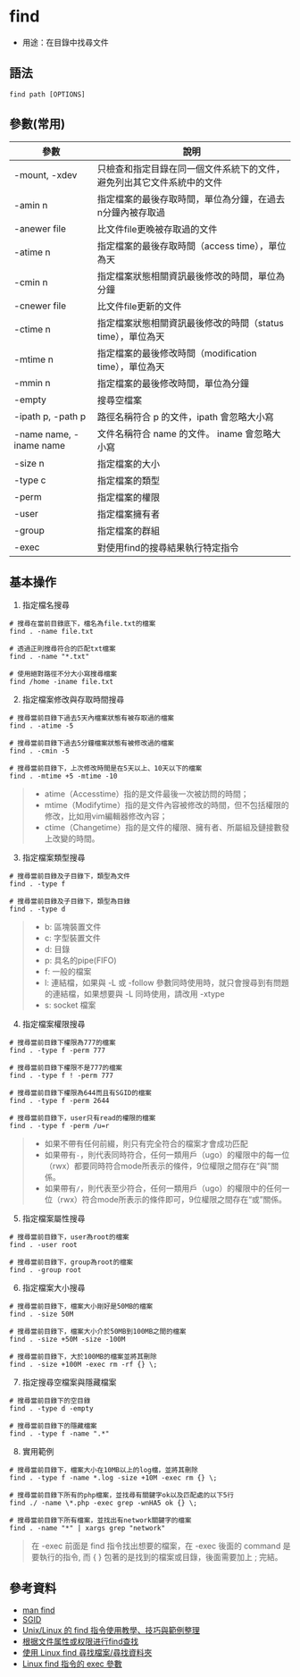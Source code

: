 # find

- 用途：在目錄中找尋文件

## 語法

```shell
find path [OPTIONS]
```

## 參數(常用)

| 參數                    | 說明                                                                   |
| ----------------------- | ---------------------------------------------------------------------- |
| -mount, -xdev           | 只檢查和指定目錄在同一個文件系統下的文件，避免列出其它文件系統中的文件 |
| -amin n                 | 指定檔案的最後存取時間，單位為分鐘，在過去n分鐘內被存取過              |
| -anewer file            | 比文件file更晚被存取過的文件                                           |
| -atime n                | 指定檔案的最後存取時間（access time），單位為天                        |
| -cmin n                 | 指定檔案狀態相關資訊最後修改的時間，單位為分鐘                         |
| -cnewer file            | 比文件file更新的文件                                                   |
| -ctime n                | 指定檔案狀態相關資訊最後修改的時間（status time），單位為天            |
| -mtime n                | 指定檔案的最後修改時間（modification time），單位為天                  |
| -mmin n                 | 指定檔案的最後修改時間，單位為分鐘                                     |
| -empty                  | 搜尋空檔案                                                             |
| -ipath p, -path p       | 路徑名稱符合 p 的文件，ipath 會忽略大小寫                              |
| -name name, -iname name | 文件名稱符合 name 的文件。 iname 會忽略大小寫                          |
| -size n                 | 指定檔案的大小                                                         |
| -type c                 | 指定檔案的類型                                                         |
| -perm                   | 指定檔案的權限                                                         |
| -user                   | 指定檔案擁有者                                                         |
| -group                  | 指定檔案的群組                                                         |
| -exec                   | 對使用find的搜尋結果執行特定指令                                       |
## 基本操作

1. 指定檔名搜尋
```shell
# 搜尋在當前目錄底下，檔名為file.txt的檔案
find . -name file.txt

# 透過正則搜尋符合的匹配txt檔案
find . -name "*.txt"

# 使用絕對路徑不分大小寫搜尋檔案
find /home -iname file.txt
```

2. 指定檔案修改與存取時間搜尋
```shell
# 搜尋當前目錄下過去5天內檔案狀態有被存取過的檔案
find . -atime -5

# 搜尋當前目錄下過去5分鐘檔案狀態有被修改過的檔案
find . -cmin -5

# 搜尋當前目錄下，上次修改時間是在5天以上、10天以下的檔案
find . -mtime +5 -mtime -10
``` 
> * atime（Accesstime）指的是文件最後一次被訪問的時間；
> * mtime（Modifytime）指的是文件內容被修改的時間，但不包括權限的修改，比如用vim編輯器修改內容；
> * ctime（Changetime）指的是文件的權限、擁有者、所屬組及鏈接數發上改變的時間。

3. 指定檔案類型搜尋
```shell
# 搜尋當前目錄及子目錄下，類型為文件
find . -type f

# 搜尋當前目錄及子目錄下，類型為目錄
find . -type d
```
> * b: 區塊裝置文件
> * c: 字型裝置文件
> * d: 目錄
> * p: 具名的pipe(FIFO)
> * f: 一般的檔案
> * l: 連結檔，如果與 -L 或 -follow 參數同時使用時，就只會搜尋到有問題的連結檔，如果想要與 -L 同時使用，請改用 -xtype
> * s: socket 檔案

4. 指定檔案權限搜尋
```shell
# 搜尋當前目錄下權限為777的檔案
find . -type f -perm 777

# 搜尋當前目錄下權限不是777的檔案
find . -type f ! -perm 777

# 搜尋當前目錄下權限為644而且有SGID的檔案
find . -type f -perm 2644

# 搜尋當前目錄下，user只有read的權限的檔案
find . -type f -perm /u=r
```
> * 如果不帶有任何前綴，則只有完全符合的檔案才會成功匹配
> * 如果帶有`-`，則代表同時符合，任何一類用戶（ugo）的權限中的每一位（rwx）都要同時符合mode所表示的條件，9位權限之間存在“與”關係。
> * 如果帶有`/`，則代表至少符合，任何一類用戶（ugo）的權限中的任何一位（rwx）符合mode所表示的條件即可，9位權限之間存在“或”關係。

5. 指定檔案屬性搜尋
```shell
# 搜尋當前目錄下，user為root的檔案
find . -user root

# 搜尋當前目錄下，group為root的檔案
find . -group root
```

6. 指定檔案大小搜尋
```shell
# 搜尋當前目錄下，檔案大小剛好是50MB的檔案
find . -size 50M

# 搜尋當前目錄下，檔案大小介於50MB到100MB之間的檔案
find . -size +50M -size -100M

# 搜尋當前目錄下，大於100MB的檔案並將其刪除
find . -size +100M -exec rm -rf {} \;
```

7. 指定搜尋空檔案與隱藏檔案
```shell
# 搜尋當前目錄下的空目錄
find . -type d -empty

# 搜尋當前目錄下的隱藏檔案
find . -type f -name ".*"

```

8. 實用範例
```shell
# 搜尋當前目錄下，檔案大小在10MB以上的log檔，並將其刪除
find . -type f -name *.log -size +10M -exec rm {} \;

# 搜尋當前目錄下所有的php檔案，並找尋有關鍵字ok以及匹配處的以下5行
find ./ -name \*.php -exec grep -wnHA5 ok {} \;

# 搜尋當前目錄下所有檔案，並找出有network關鍵字的檔案
find . -name "*" | xargs grep "network"
```
>在 -exec 前面是 find 指令找出想要的檔案，在 -exec 後面的 command 是要執行的指令, 而 { } 包著的是找到的檔案或目錄，後面需要加上 \; 完結。

## 參考資料
* [man find](https://man7.org/linux/man-pages/man1/find.1.html)
* [SGID](http://linux.vbird.org/linux_basic/0220filemanager.php#sgid)
* [Unix/Linux 的 find 指令使用教學、技巧與範例整理](https://blog.gtwang.org/linux/unix-linux-find-command-examples/)
* [根据文件属性或权限进行find查找](https://blog.51cto.com/yttitan/1935023)
* [使用 Linux find 尋找檔案/尋找資料夾](https://shengyu7697.github.io/linux-find/)
* [Linux find 指令的 exec 參數](https://www.opencli.com/linux/linux-find-command-exec-options)
